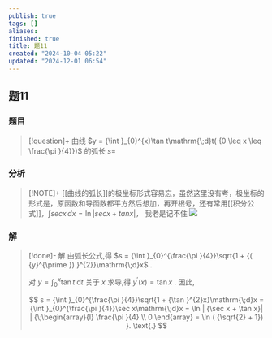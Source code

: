 ```yaml
---
publish: true
tags: []
aliases: 
finished: true
title: 题11
created: "2024-10-04 05:22"
updated: "2024-12-01 06:54"
---
```

## 题11
### 题目
> [!question]+
> 曲线 $y = {\int }_{0}^{x}\tan t\mathrm{\;d}t( {0 \leq  x \leq  \frac{\pi }{4}})$ 的弧长 $s =$
### 分析
> [!NOTE]+
> [[曲线的弧长]]的极坐标形式容易忘，虽然这里没有考，极坐标的形式是，原函数和导函数都平方然后想加，再开根号，还有常用[[积分公式]]，$\int secx \, dx=\ln|secx+tanx|$， 我老是记不住
> ![](https://img.hwenyi.tech/202411061912342.webp)
### 解
> [!done]-
> 解 由弧长公式,得 $s = {\int }_{0}^{\frac{\pi }{4}}\sqrt{1 + {( {y}^{\prime }) }^{2}}\mathrm{\;d}x$ .
> 
> 对 $y = {\int }_{0}^{x}\tan t\mathrm{\;d}t$ 关于 $x$ 求导,得 ${y}^{\prime }( x)  = \tan x$ . 因此,
> 
> $$
> s = {\int }_{0}^{\frac{\pi }{4}}\sqrt{1 + {\tan }^{2}x}\mathrm{\;d}x = {\int }_{0}^{\frac{\pi }{4}}\sec x\mathrm{\;d}x = \ln | {\sec x + \tan x}| | {\;\begin{array}{l} \frac{\pi }{4} \\  0 \end{array} = \ln ( {\sqrt{2} + 1}) }. \text{.}
> $$
